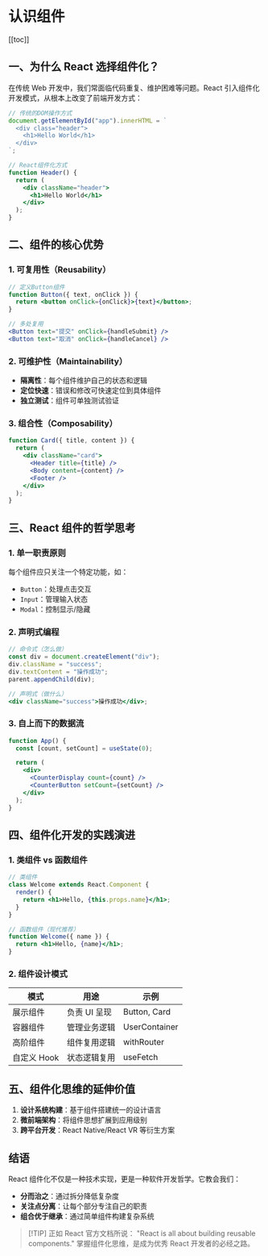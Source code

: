 # 认识组件

[[toc]]

## 一、为什么 React 选择组件化？

在传统 Web 开发中，我们常面临代码重复、维护困难等问题。React 引入组件化开发模式，从根本上改变了前端开发方式：

```jsx
// 传统的DOM操作方式
document.getElementById("app").innerHTML = `
  <div class="header">
    <h1>Hello World</h1>
  </div>
`;

// React组件化方式
function Header() {
  return (
    <div className="header">
      <h1>Hello World</h1>
    </div>
  );
}
```

## 二、组件的核心优势

### 1. 可复用性（Reusability）

```jsx
// 定义Button组件
function Button({ text, onClick }) {
  return <button onClick={onClick}>{text}</button>;
}

// 多处复用
<Button text="提交" onClick={handleSubmit} />
<Button text="取消" onClick={handleCancel} />
```

### 2. 可维护性（Maintainability）

- **隔离性**：每个组件维护自己的状态和逻辑
- **定位快速**：错误和修改可快速定位到具体组件
- **独立测试**：组件可单独测试验证

### 3. 组合性（Composability）

```jsx
function Card({ title, content }) {
  return (
    <div className="card">
      <Header title={title} />
      <Body content={content} />
      <Footer />
    </div>
  );
}
```

## 三、React 组件的哲学思考

### 1. 单一职责原则

每个组件应只关注一个特定功能，如：

- `Button`：处理点击交互
- `Input`：管理输入状态
- `Modal`：控制显示/隐藏

### 2. 声明式编程

```jsx
// 命令式（怎么做）
const div = document.createElement("div");
div.className = "success";
div.textContent = "操作成功";
parent.appendChild(div);

// 声明式（做什么）
<div className="success">操作成功</div>;
```

### 3. 自上而下的数据流

```jsx
function App() {
  const [count, setCount] = useState(0);

  return (
    <div>
      <CounterDisplay count={count} />
      <CounterButton setCount={setCount} />
    </div>
  );
}
```

## 四、组件化开发的实践演进

### 1. 类组件 vs 函数组件

```jsx
// 类组件
class Welcome extends React.Component {
  render() {
    return <h1>Hello, {this.props.name}</h1>;
  }
}

// 函数组件（现代推荐）
function Welcome({ name }) {
  return <h1>Hello, {name}</h1>;
}
```

### 2. 组件设计模式

| 模式        | 用途         | 示例          |
| ----------- | ------------ | ------------- |
| 展示组件    | 负责 UI 呈现 | Button, Card  |
| 容器组件    | 管理业务逻辑 | UserContainer |
| 高阶组件    | 组件复用逻辑 | withRouter    |
| 自定义 Hook | 状态逻辑复用 | useFetch      |

## 五、组件化思维的延伸价值

1. **设计系统构建**：基于组件搭建统一的设计语言
2. **微前端架构**：将组件思想扩展到应用级别
3. **跨平台开发**：React Native/React VR 等衍生方案

## 结语

React 组件化不仅是一种技术实现，更是一种软件开发哲学。它教会我们：

- **分而治之**：通过拆分降低复杂度
- **关注点分离**：让每个部分专注自己的职责
- **组合优于继承**：通过简单组件构建复杂系统

> [!TIP] 正如 React 官方文档所说： "React is all about building reusable components." 掌握组件化思维，是成为优秀 React 开发者的必经之路。
